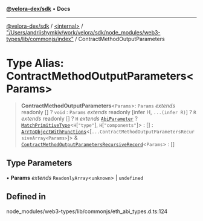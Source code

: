 [**@velora-dex/sdk**](../../../../README.md) • **Docs**

***

[@velora-dex/sdk](../../../../globals.md) / [\<internal\>](../../../README.md) / ["/Users/andriishymkiv/work/velora/sdk/node\_modules/web3-types/lib/commonjs/index"](../README.md) / ContractMethodOutputParameters

# Type Alias: ContractMethodOutputParameters\<Params\>

> **ContractMethodOutputParameters**\<`Params`\>: `Params` *extends* readonly [] ? `void` : `Params` *extends* readonly [infer H, `...(infer R)`] ? `R` *extends* readonly [] ? `H` *extends* [`AbiParameter`](AbiParameter.md) ? [`MatchPrimitiveType`](MatchPrimitiveType.md)\<`H`\[`"type"`\], `H`\[`"components"`\]\> : [] : [`ArrToObjectWithFunctions`](../../../type-aliases/ArrToObjectWithFunctions.md)\<[`...ContractMethodOutputParametersRecursiveArray<Params>`]\> & [`ContractMethodOutputParametersRecursiveRecord`](../../../type-aliases/ContractMethodOutputParametersRecursiveRecord.md)\<`Params`\> : []

## Type Parameters

• **Params** *extends* `ReadonlyArray`\<`unknown`\> \| `undefined`

## Defined in

node\_modules/web3-types/lib/commonjs/eth\_abi\_types.d.ts:124
